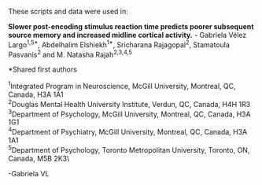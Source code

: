 These scripts and data were used in:

**Slower post-encoding stimulus reaction time predicts poorer subsequent source memory and increased midline cortical activity.** - Gabriela Vélez Largo<sup>1,5*</sup>, Abdelhalim Elshiekh<sup>1*</sup>, Sricharana Rajagopal<sup>2</sup>, Stamatoula Pasvanis<sup>2</sup> and M. Natasha Rajah<sup>2,3,4,5</sup>

*Shared first authors

<sup>1</sup>Integrated Program in Neuroscience, McGill University, Montreal, QC, Canada, H3A 1A1\
<sup>2</sup>Douglas Mental Health University Institute, Verdun, QC, Canada, H4H 1R3\
<sup>3</sup>Department of Psychology, McGill University, Montreal, QC, Canada, H3A 1G1\
<sup>4</sup>Department of Psychiatry, McGill University, Montreal, QC, Canada, H3A 1A1\
<sup>5</sup>Department of Psychology, Toronto Metropolitan University, Toronto, ON, Canada, M5B 2K3\

-Gabriela VL
